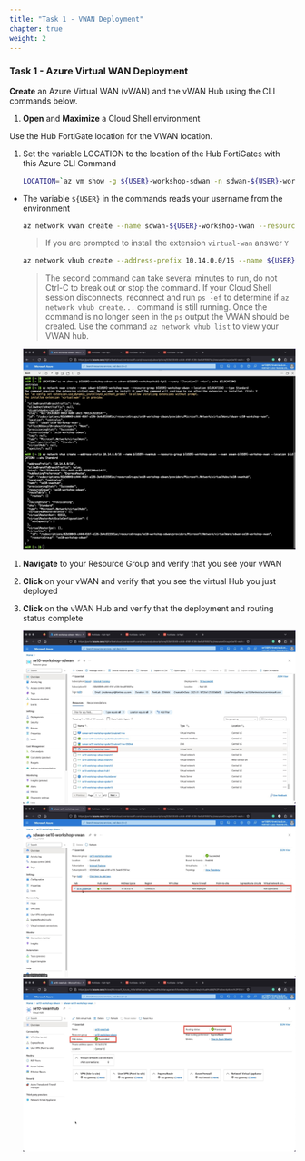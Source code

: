 ```yaml
---
title: "Task 1 - VWAN Deployment"
chapter: true
weight: 2
---
```


### Task 1 - Azure Virtual WAN Deployment

**Create** an Azure Virtual WAN (vWAN) and the vWAN Hub using the CLI commands below.

1. **Open** and **Maximize** a Cloud Shell environment

Use the Hub FortiGate location for the VWAN location.

1. Set the variable LOCATION to the location of the Hub FortiGates with this Azure CLI Command

    ```bash
    LOCATION=`az vm show -g ${USER}-workshop-sdwan -n sdwan-${USER}-workshop-hub1-fgt1 --query '[location]' -otsv`; echo ${LOCATION}
    ```

* The variable `${USER}` in the commands reads your username from the environment

    ```bash
    az network vwan create --name sdwan-${USER}-workshop-vwan --resource-group ${USER}-workshop-sdwan --location ${LOCATION} --type Standard
    ```

    > If you are prompted to install the extension `virtual-wan` answer `Y`

    ```bash
    az network vhub create --address-prefix 10.14.0.0/16 --name ${USER}-vwanhub --resource-group ${USER}-workshop-sdwan --vwan sdwan-${USER}-workshop-vwan --location ${LOCATION} --sku Standard
    ```

    > The second command can take several minutes to run, do not Ctrl-C to break out or stop the command. If your Cloud Shell session disconnects, reconnect and run `ps -ef` to determine if `az network vhub create...` command is still running. Once the command is no longer seen in the `ps` output the VWAN should be created. Use the command `az network vhub list` to view your VWAN hub.

    ![vwan1](https://raw.githubusercontent.com/FortinetSecDevOps/technical-recipe-azure-sdwan/main/images/vwan-01.jpg)

1. **Navigate** to your Resource Group and verify that you see your vWAN
1. **Click** on your vWAN and verify that you see the virtual Hub you just deployed
1. **Click** on the vWAN Hub and verify that the deployment and routing status complete

    ![vwan2](https://raw.githubusercontent.com/FortinetSecDevOps/technical-recipe-azure-sdwan/main/images/vwan-02.jpg)
    ![vwan3](https://raw.githubusercontent.com/FortinetSecDevOps/technical-recipe-azure-sdwan/main/images/vwan-03.jpg)
    ![vwan4](https://raw.githubusercontent.com/FortinetSecDevOps/technical-recipe-azure-sdwan/main/images/vwan-04.jpg)
